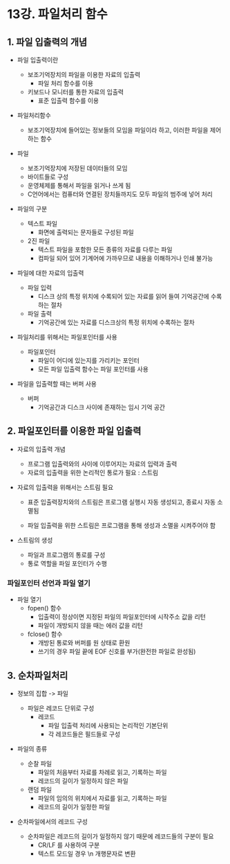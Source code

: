 # 13강. 파일처리 함수

## 1. 파일 입출력의 개념

- 파일 입출력이란
  - 보조기억장치의 파일을 이용한 자료의 입출력
    - 파일 처리 함수를 이용
  - 키보드나 모니터를 통한 자료의 입출력
    - 표준 입출력 함수를 이용
- 파일처리함수
  - 보조기억장치에 들어있는 정보들의 모임을 파일이라 하고, 이러한 파일을 제어하는 함수

- 파일
  - 보조기억장치에 저장된 데이터들의 모임
  - 바이트들로 구성
  - 운영체제를 통해서 파일을 읽거나 쓰게 됨
  - C언어에서는 컴퓨터와 연결된 장치들까지도 모두 파일의 범주에 넣어 처리
- 파일의 구분
  - 텍스트 파일
    - 화면에 출력되는 문자들로 구성된 파일
  - 2진 파일
    - 텍스트 파일을 포함한 모든 종류의 자료를 다루는 파일
    - 컴파일 되어 있어 기계어에 가까우므로 내용을 이해하거나 인쇄 불가능
- 파일에 대한 자료의 입출력
  - 파일 입력
    - 디스크 상의 특정 위치에 수록되어 있는 자료를 읽어 들여 기억공간에 수록하는 절차
  - 파일 출력
    - 기억공간에 있는 자료를 디스크상의 특정 위치에 수록하는 절차
- 파일처리를 위해서는 파일포인터를 사용
  - 파일포인터
    - 파일이 어디에 있는지를 가리키는 포인터
    - 모든 파일 입출력 함수는 파일 포인터를 사용
- 파일을 입출력할 때는 버퍼 사용
  - 버퍼
    - 기억공간과 디스크 사이에 존재하는 임시 기억 공간

## 2. 파일포인터를 이용한 파일 입출력

- 자료의 입출력 개념

  - 프로그램 입출력와의 사이에 이루어지는 자료의 입력과 출력
  - 자료의 입출력을 위한 논리적인 통로가 필요 : 스트림

- 자료의 입출력을 위해서는 스트림 필요

  - 표준 입출력장치와의 스트림은 프로그램 실행시 자동 생성되고, 종료시 자동 소멸됨

  - 파일 입출력을 위한 스트림은 프로그램을 통해 생성과 소멸을 시켜주어야 함

- 스트림의 생성

  - 파일과 프로그램의 통로를 구성
  - 통로 역할을 파일 포인터가 수행

### 파일포인터 선언과 파일 열기

- 파일 열기
  - fopen() 함수
    - 입출력이 정상이면 지정된 파일의 파일포인터에 시작주소 값을 리턴
    - 파일이 개방되지 않을 때는 에러 값을 리턴
  - fclose() 함수
    - 개방된 통로와 버퍼를 원 상태로 환원
    - 쓰기의 경우 파일 끝에 EOF 신호를 부가(완전한 파일로 완성됨)

## 3. 순차파일처리

- 정보의 집합 -> 파일
  - 파일은 레코드 단위로 구성
    - 레코드
      - 파일 입출력 처리에 사용되는 논리적인 기본단위
      - 각 레코드들은 필드들로 구성
- 파일의 종류
  - 순찰 파일
    - 파일의 처음부터 자료를 차례로 읽고, 기록하는 파일
    - 레코드의 길이가 일정하지 않은 파일
  - 랜덤 파일
    - 파일의 임의의 위치에서 자료를 읽고, 기록하는 파일
    - 레코드의 길이가 일정한 파일

- 순차파일에서의 레코드 구성
  - 순차파일은 레코드의 길이가 일정하지 않기 때문에 레코드들의 구분이 필요
    - CR/LF 를 사용하여 구분
    - 텍스트 모드일 경우 \n 개행문자로 변환
